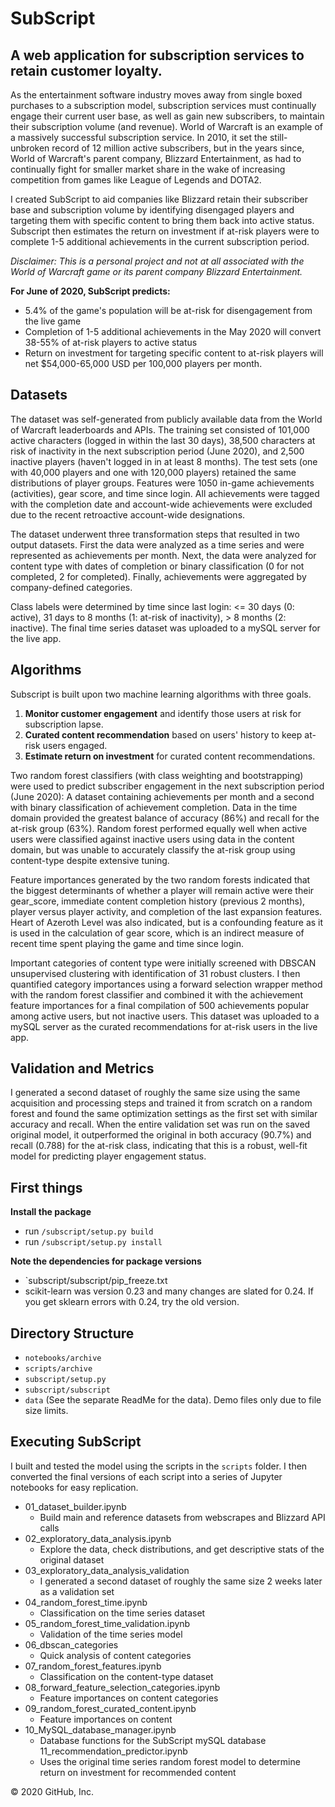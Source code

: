 # SubScript

## A web application for subscription services to retain customer loyalty.

As the entertainment software industry moves away from single boxed purchases to a subscription model, subscription services must continually engage their current user base, as well as gain new subscribers, to maintain their subscription volume (and revenue). World of Warcraft is an example of a massively successful subscription service. In 2010, it set the still-unbroken record of 12 million active subscribers, but in the years since, World of Warcraft's parent company, Blizzard Entertainment, as had to continually fight for smaller market share in the wake of increasing competition from games like League of Legends and DOTA2. 

I created SubScript to aid companies like Blizzard retain their subscriber base and subscription volume by identifying disengaged players and targeting them with specific content to bring them back into active status. Subscript then estimates the return on investment if at-risk players were to complete 1-5 additional achievements in the current subscription period. 

_Disclaimer: This is a personal project and not at all associated with the World of Warcraft game or its parent company Blizzard Entertainment._

**For June of 2020, SubScript predicts:**
- 5.4% of the game's population will be at-risk for disengagement from the live game
- Completion of 1-5 additional achievements in the May 2020 will convert 38-55% of at-risk players to active status
- Return on investment for targeting specific content to at-risk players will net $54,000-65,000 USD per 100,000 players per month.



## Datasets
The dataset was self-generated from publicly available data from the World of Warcraft leaderboards and APIs. The training set consisted of 101,000 active characters (logged in within the last 30 days), 38,500 characters at risk of inactivity in the next subscription period (June 2020), and 2,500 inactive players (haven't logged in in at least 8 months). The test sets (one with 40,000 players and one with 120,000 players) retained the same distributions of player groups. Features were 1050 in-game achievements (activities), gear score, and time since login. All achievements were tagged with the completion date and account-wide achievements were excluded due to the recent retroactive account-wide designations.

The dataset underwent three transformation steps that resulted in two output datasets. First the data were analyzed as a time series and were represented as achievements per month. Next, the data were analyzed for content type with dates of completion or binary classification (0 for not completed, 2 for completed). Finally, achievements were aggregated by company-defined categories.

Class labels were determined by time since last login: <= 30 days (0: active), 31 days to 8 months (1: at-risk of inactivity), > 8 months (2: inactive). The final time series dataset was uploaded to a mySQL server for the live app.



## Algorithms

Subscript is built upon two machine learning algorithms with three goals.

1. **Monitor customer engagement** and identify those users at risk for subscription lapse.
2. **Curated content recommendation** based on users' history to keep at-risk users engaged.
3. **Estimate return on investment** for curated content recommendations.

Two random forest classifiers (with class weighting and bootstrapping) were used to predict subscriber engagement in the next subscription period (June 2020): A dataset containing achievements per month and a second with binary classification of achievement completion. Data in the time domain provided the greatest balance of accuracy (86%) and recall for the at-risk group (63%). Random forest performed equally well when active users were classified against inactive users using data in the content domain, but was unable to accurately classify the at-risk group using content-type despite extensive tuning. 

Feature importances generated by the two random forests indicated that the biggest determinants of whether a player will remain active were their gear_score, immediate content completion history (previous 2 months), player versus player activity, and completion of the last expansion features. Heart of Azeroth Level was also indicated, but is a confounding feature as it is used in the calculation of gear score, which is an indirect measure of recent time spent playing the game and time since login. 

Important categories of content type were initially screened with DBSCAN unsupervised clustering with identification of 31 robust clusters. I then quantified category importances using a forward selection wrapper method with the random forest classifier and combined it with the achievement feature importances for a final compilation of 500 achievements popular among active users, but not inactive users. This dataset was uploaded to a mySQL server as the curated recommendations for at-risk users in the live app.


## Validation and Metrics
I generated a second dataset of roughly the same size using the same acquisition and processing steps and trained it from scratch on a random forest and found the same optimization settings as the first set with similar accuracy and recall. When the entire validation set was run on the saved original model, it outperformed the original in both accuracy (90.7%) and recall (0.788) for the at-risk class, indicating that this is a robust, well-fit model for predicting player engagement status.


## First things
**Install the package**
- run `/subscript/setup.py build`
- run `/subscript/setup.py install`

**Note the dependencies for package versions**
- `subscript/subscript/pip_freeze.txt
- scikit-learn was version 0.23 and many changes are slated for 0.24. If you get sklearn errors with 0.24, try the old version.

## Directory Structure
- `notebooks/archive`
- `scripts/archive`
- `subscript/setup.py`
- `subscript/subscript`
- `data` (See the separate ReadMe for the data). Demo files only due to file size limits.


## Executing SubScript
I built and tested the model using the scripts in the `scripts` folder. I then converted the final versions of each script into a series of Jupyter notebooks for easy replication.

- 01_dataset_builder.ipynb 
  - Build main and reference datasets from webscrapes and Blizzard API calls
- 02_exploratory_data_analysis.ipynb 
  - Explore the data, check distributions, and get descriptive stats of the original dataset
- 03_exploratory_data_analysis_validation 
  - I generated a second dataset of roughly the same size 2 weeks later as a validation set
- 04_random_forest_time.ipynb	
  - Classification on the time series dataset
- 05_random_forest_time_validation.ipynb	
  - Validation of the time series model
- 06_dbscan_categories
  - Quick analysis of content categories
- 07_random_forest_features.ipynb		
  - Classification on the content-type dataset 
- 08_forward_feature_selection_categories.ipynb
  - Feature importances on content categories
- 09_random_forest_curated_content.ipynb	
  - Feature importances on content
- 10_MySQL_database_manager.ipynb
  - Database functions for the SubScript mySQL database
11_recommendation_predictor.ipynb
  - Uses the original time series random forest model to determine return on investment for recommended content
  
© 2020 GitHub, Inc.
